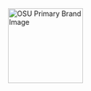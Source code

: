 <div style="display: flex; justify-content: center; align-items: center; width: 100%; height: 100vh;">
    <img src="https://brand.okstate.edu/site-files/images/brand-guide/primary-brand.png" alt="OSU Primary Brand Image" style="width: 150px; max-width: 80%; height: auto;">
</div>

# Hello, I'm Brock Bennett! 

Thanks for visiting my GitHub profile. I recently completed my Master's in Business Analytics & Data Science at Oklahoma State University in May 2024. Feel free to reach out anytime! 

<p align="center">
  📍 Oklahoma, United States | 
  📧 <a href="mailto:brock.bennett@okstate.edu">brock.bennett@okstate.edu</a> | 
  💻 <a href="https://linkedin.com/in/brocktbennett/">Linkedin.com/in/brocktbennett/</a> | 
  🌐 <a href="https://brocktbennett.com/">brocktbennett.com</a> | 
  📄 <a href="https://drive.google.com/file/d/1cPI_ODMYBRV1LbjaejKnt1numbhHUrpa/view?usp=sharing">My Resume</a>
</p>

---

## About Me ##

- Master's in Business Analytics & Data Science, Oklahoma State University, May of 2024
- Currently learning advanced techniques in Machine Learning and Cloud Engineering
- Interested in collaborating on data-driven projects
- Ask me about Python, SQL, Tableau, SAS Viya, and ETL Tools

...

#### Education

- **Master of Science in Business Analytics & Data Science**  
  - Oklahoma State University, Stillwater, OK  
  - Graduation Date: May 2024 | Overall GPA: 3.8

- **Bachelor of Science in Business Administration**  
  - Oklahoma State University, Stillwater, OK  
  - Graduation Date: May 2023 | Major GPA: 3.7  
  - Major: Management Science Information Systems, Data Science

#### Summary of Qualifications**

- **Skilled in Data & IT**: Over 2 years of diverse internship experience in IT and data analytics, with a focus on ETL tasks.
- **Tech Stack**: Proficient in Python, SQL, Tableau, and SAS Viya.
- **Team Collaboration**: A proven track record of successful project completion with cross-functional teams.

---

#### Professional Experience**

- **Data Engineer Intern, Griffin Media (News 9)**  
  - October 2023 – May 2024
  - Crafted solutions for seamless ETL data ingestion processes.
  - Integrated Google Cloud Platform, Google Analytics and Multiple Pipelines
  - Improved data collection strategies and experimental designs by incorporating new data architecture 

- **Cloud Engineer Intern, Heartland**  
  - May 2023 – August 2023
  - Crafted solutions for seamless ETL data ingestion processes.
  - Spearheaded summer roadmap development.
  - Innovated data collection strategies and experimental designs.

- **Data Center Intern, Paycom**  
  - May 2022 – August 2022
  - Partnered with Data Center Techs for hardware upgrades and implementation.
  - Executed equipment installs and maintenance at two of three Paycom Data Centers.

- **IT & Security Intern, Oklahoma State University Foundation**  
  - December 2020 – January 2022
  - Established Azure-based network machines.
  - Gained expertise in SQL Server, Azure, Intune, and cloud-based virus detection.

---

#### Projects**

- **Customer Segmentation and Delinquency Prediction**  
  - August 2022 – May 2023
  - Engineered predictive models in Tableau for risk management.

- **Pitt Business Case Competition with Dick’s Sporting Goods**  
  - January 2023 – April 2023
  - Quantified the impact of remote work on sportswear demand through predictive modeling.
  - Crafted data visualizations in Tableau.

---

#### Technical Skills**

- **Data Analysis and Programming**: Python, R, SAS, SQL
- **Database Management Systems**: MySQL, Oracle, Azure Dev Ops, Snowflake
- **Cloud Engineering / Data Warehousing**: Azure, Matillion, dbt, Snowflake, Postman, Databricks
- **Data Visualization and BI Tools**: Tableau, PowerBI, JMP, SAS Viya, KNIME

---

#### Certifications**

-  **Google Career Certifications, Data Analytics Specialization**  
  - Issued: January 2023

- **Google Career Certifications, Advanced Data Analytics Specialization**
  - Issued: October 2023
  
⚛Feel free to connect with me on Linkedln!

<!-- SNS Links -->
### Important Links

<a href="https://www.linkedin.com/in/brocktbennett/">
    <img alt="LinkedIn" src="https://cdn.jsdelivr.net/npm/simple-icons@v3/icons/linkedin.svg" width="22px" />
</a>
